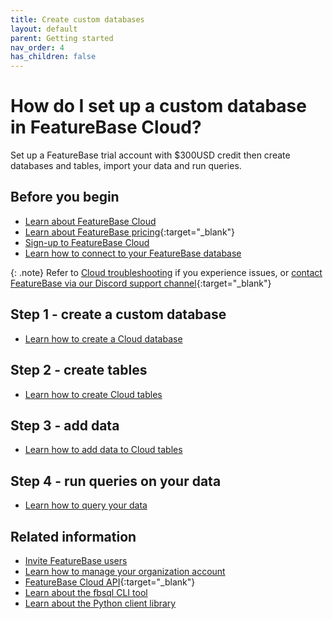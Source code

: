 ```yaml
---
title: Create custom databases
layout: default
parent: Getting started
nav_order: 4
has_children: false
---
```


# How do I set up a custom database in FeatureBase Cloud?

Set up a FeatureBase trial account with $300USD credit then create databases and tables, import your data and run queries.

## Before you begin

* [Learn about FeatureBase Cloud](/docs/cloud/cloud-home)
* [Learn about FeatureBase pricing](https://www.featurebase.com/pricing){:target="_blank"}
* [Sign-up to FeatureBase Cloud](/docs/cloud/cloud-getstart/cloud-signup)
* [Learn how to connect to your FeatureBase database](/docs/cloud/cloud-db-connect/cloud-db-connect)

{: .note}
Refer to [Cloud troubleshooting](/docs/cloud/cloud-faq/cloud-faq-home) if you experience issues, or [contact FeatureBase via our Discord support channel](https://discord.com/invite/bSBYjDbUUb?utm_campaign=FeatureBase_Launch&utm_source=Website&utm_medium=Community_page){:target="_blank"}

## Step 1 - create a custom database

* [Learn how to create a Cloud database](/docs/cloud/cloud-databases/cloud-db-manage)

## Step 2 - create tables

* [Learn how to create Cloud tables](/docs/cloud/cloud-tables/cloud-table-manage)

## Step 3 - add data

* [Learn how to add data to Cloud tables](/docs/cloud/cloud-ingest/cloud-ingest-manage)

## Step 4 - run queries on your data

* [Learn how to query your data](/docs/cloud/cloud-query/cloud-query-home)

## Related information

* [Invite FeatureBase users](/docs/cloud/cloud-users/cloud-users-manage)
* [Learn how to manage your organization account](/docs/cloud/cloud-org/cloud-org-manage)
* [FeatureBase Cloud API](https://api-docs-featurebase-cloud.redoc.ly/){:target="_blank"}
* [Learn about the fbsql CLI tool](/docs/tools/fbsql/fbsql-home)
* [Learn about the Python client library](/docs/tools/python-client-library/python-client-library-home)
